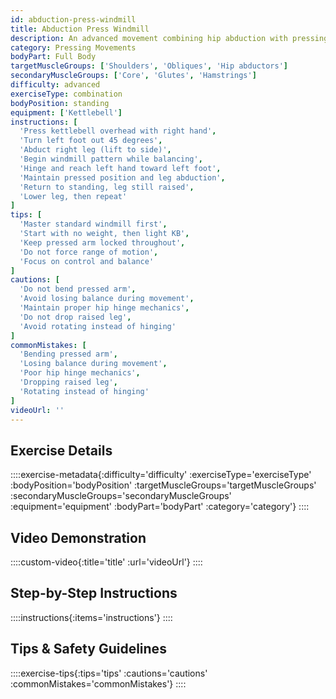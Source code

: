 ```yaml
---
id: abduction-press-windmill
title: Abduction Press Windmill
description: An advanced movement combining hip abduction with pressing and windmill patterns, developing exceptional mobility, stability, and strength through multiple planes while challenging coordination.
category: Pressing Movements
bodyPart: Full Body
targetMuscleGroups: ['Shoulders', 'Obliques', 'Hip abductors']
secondaryMuscleGroups: ['Core', 'Glutes', 'Hamstrings']
difficulty: advanced
exerciseType: combination
bodyPosition: standing
equipment: ['Kettlebell']
instructions: [
  'Press kettlebell overhead with right hand',
  'Turn left foot out 45 degrees',
  'Abduct right leg (lift to side)',
  'Begin windmill pattern while balancing',
  'Hinge and reach left hand toward left foot',
  'Maintain pressed position and leg abduction',
  'Return to standing, leg still raised',
  'Lower leg, then repeat'
]
tips: [
  'Master standard windmill first',
  'Start with no weight, then light KB',
  'Keep pressed arm locked throughout',
  'Do not force range of motion',
  'Focus on control and balance'
]
cautions: [
  'Do not bend pressed arm',
  'Avoid losing balance during movement',
  'Maintain proper hip hinge mechanics',
  'Do not drop raised leg',
  'Avoid rotating instead of hinging'
]
commonMistakes: [
  'Bending pressed arm',
  'Losing balance during movement',
  'Poor hip hinge mechanics',
  'Dropping raised leg',
  'Rotating instead of hinging'
]
videoUrl: ''
---
```


## Exercise Details

::::exercise-metadata{:difficulty='difficulty' :exerciseType='exerciseType' :bodyPosition='bodyPosition' :targetMuscleGroups='targetMuscleGroups' :secondaryMuscleGroups='secondaryMuscleGroups' :equipment='equipment' :bodyPart='bodyPart' :category='category'}
::::

## Video Demonstration

::::custom-video{:title='title' :url='videoUrl'}
::::

## Step-by-Step Instructions

::::instructions{:items='instructions'}
::::

## Tips & Safety Guidelines

::::exercise-tips{:tips='tips' :cautions='cautions' :commonMistakes='commonMistakes'}
::::
